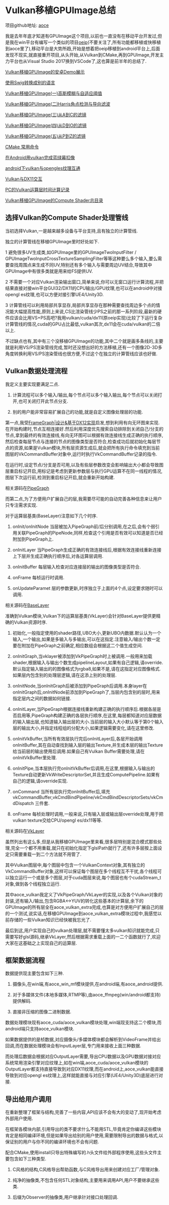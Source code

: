 # Vulkan移植GPUImage总结

项目github地址: [aoce](https://github.com/xxxzhou/aoce)

我是去年年底才知道有GPUImage这个项目,以前也一直没有在移动平台开发过,但是我在win平台有编写一个类似的项目[oeip](https://github.com/xxxzhou/oeip)(不要关注了,所有功能都移植或快移植到aoce里了),移动平台是大势所趋,开始是想着把oeip移植到android平台上,后面发现不现实,就直接重开项目,从头开始,从Vulkan到CMake,再到GPUImage,开发主力平台也从Visual Studio 2017换到VSCode了,这也算是前半年的总结了.

[Vulkan移植GPUImage的安卓Demo展示](Vulkan移植GPUImage的安卓Demo展示.md)

[使用Swig转换成别的语言](使用Swig转换成别的语言.md)

[Vulkan移植GPUImage(一)高斯模糊与自适应阈值](Vulkan移植GPUImage1.md)

[Vulkan移植GPUImage(二)Harris角点检测与导向滤波](Vulkan移植GPUImage2.md)

[Vulkan移植GPUImage(三)从A到C的滤镜](Vulkan移植GPUImage3.md)

[Vulkan移植GPUImage(四)从D到O的滤镜](Vulkan移植GPUImage4.md)

[Vulkan移植GPUImage(五)从P到Z的滤镜](Vulkan移植GPUImage5.md)

[CMake 常用命令](https://zhuanlan.zhihu.com/p/258118287)

[在Android用vulkan完成蓝绿幕扣像](https://zhuanlan.zhihu.com/p/348824878)

[android下vulkan与opengles纹理互通](https://zhuanlan.zhihu.com/p/302285687)

[Vulkan与DX11交互](https://zhuanlan.zhihu.com/p/349534525)

[PC的Vulkan运算层时间计算记录](PC平台Vulkan运算层时间记录.md)

[Vulkan移植GPUImage的Compute Shader总目录](https://github.com/xxxzhou/aoce/blob/master/glsl/source)

## 选择Vulkan的Compute Shader处理管线

当初选择Vulkan,一是越来越多设备与平台支持,且有独立的计算管线.

独立的计算管线在移植GPUImage里时好处如下.

1 避免很多UV生成类,如GPUImage里的GPUImageTwoInputFilter / GPUImageTwoInputCrossTextureSamplingFilter等等这种要么多个输入,要么需要查找周围点来生成不同UV,特别还有多个输入与需要周边UV结合,导致其中GPUImage中有很多类就是用来给FS提供UV.

2 不需要一个对应Vulkan渲染输出窗口,简单来说,你可以无窗口运行计算流程,并把结果直接对接win平台GUI32/DX11的CPU输出/GPU纹理,也可以在android中对接opengl es纹理,也可以方便对接引擎UE4/Unity3D.

3 计算管线可以利用局部共享显存,局部共享显存在那种需要查找周边多个点的情况能大幅提高性能,原则上来说,CS比渲染管线少PS之前的那一系列阶段,最新的硬件应该会比用VS+PS高吧?我用vulkan/cuda/dx11(原oeip实现)比较了下运行复杂计算管线的情况,cuda的GPU占比最低,vulkan其次,dx11会在cuda/vulkan的二倍以上.

不过缺点也有,其中有三个没移植GPUImage的功能,其中二个就是画多条线的,主要就是利用VS/PS渲染管线完成,暂时还没想出好的方法移植,还有一个图像2D-3D多角度转换利用VS/PS渲染管线也很方便,不过这个在独立的计算管线应该也好做.

## Vulkan数据处理流程

我定义主要实现要满足二点.

1. 计算流程可以多个输入/输出,每个节点可以多个输入输出,每个节点可以关闭打开,也可关闭打开此节点分支.

2. 别的用户能非常容易扩展自己的功能,就是自定义图像处理层的功能.

第一点,我受[FrameGraph|设计&基于DX12实现](https://zhuanlan.zhihu.com/p/147207161)启发,想到利用有向无环图来实现.在开始构建时,节点互相连接好.然后利用深度优先搜索自动排除到关闭自己/分支的节点,拿到最终的有效连接线,有向无环图可以根据有效连接线生成正确的执行顺序,然后检查每层节点与连接的节点的图像类型是否符合,检查成功后就初始化每层节点的资源,如果是Vulkan模块,所有层资源生成后,就会把所有执行命令填充到当前图层的VkCommandBuffer对象中,运行时执行VkCommandBuffer记录的指令.

在运行时,设定节点/分支是否可用,以及有些层参数改变会影响输出大小都会导致图层重启标记开启,用标记是考虑到更新参数层与执行GPU运算不在同一线程的情况,图层下次运行前,检测到重启标记开启,就会重新开始构建.

相关源码在[PipeGraph](../../code/aoce/layer/PipeGraph.hpp)

而第二点,为了方便用户扩展自己的层,我需要尽可能的自动完善各种信息来让用户只专注需求实现.

对于运算层基类(BaseLayer)注意如下几个时序.

1. onInit/onInitNode 当层被加入PipeGraph前/后分别调用,在之后,会有个弱引用关联PipeGraph的PipeNode,同样,检查这个引用是否有效可以知道是否已经附加到PipeGraph上.

2. onInitLayer 当PipeGraph生成正确的有效连接线后,根据有效连接线重新连接上下层并生成正确执行顺序后,对各运算层调用.

3. onInitBuffer 每层输入检查对应连接层的输出的图像类型是否符合.

4. onFrame 每桢运行时调用.

5. onUpdateParamet 层的参数更新,时序独立于上面的4个点,设定要求随时可以调用.

相关源码在[BaseLayer](../../code/aoce/layer/BaseLayer.hpp)

准确到Vulkan模块,Vulkan下的运算层基类(VkLayer)会针对BaseLayer提供更精确的Vulkan资源时序.

1. 初始化,一般指定使用的shader路径,UBO大小,更新UBO内数据.默认认为一个输入,一个输出,如果是多输入与多输出,可以在这指定.注意输入/输出个数一定要在附加在PipeGraph之前确定,相应数组会根据这二个值生成空间.

2. onInitGraph,当vklayer被添加到VkPipeGraph时上被调用.一般用来加载shader,根据输入与输出个数生成pipelineLayout,如果有自己逻辑,请override.默认指定输入输出的的图像格式为rgba8,如果不是,请在这指定对应图像格式.如果层内包含别的处理层逻辑,请在这添上别的处理层.

3. onInitNode,当onInitGraph后被添加到PipeGraph后调用.本身layer在onInitGraph后,onInitNode前添加到PipeGraph了,当层内包含别的层时,用来指定层内之间的数据如何链接.

4. onInitLayer,当PipeGraph根据连接线重新构建正确的执行顺序后.根据各层是否启用等,PipeGraph构建正确的各层执行顺序,在这里,每层都知道对应层数据的输入输出层,也知道输入输出层的大小.当前层的输入大小默认等于第0个输入层的输出大小,并指定线程组的分配大小,如果逻辑需要变化,请在这里修改.

5. onInitVkBuffer,当所有有效层执行完后onInitLayer后,各层开始调用onInitBuffer,其在自动查找到输入层的输出Texture,并生成本层的输出Texture给当前层的输出使用后调用.如果自己有Vulkan Buffer需要处理,请在onInitVkBuffer里处理.

6. onInitPipe,当本层执行完onInitVkBuffer后调用,在这里,根据输入与输出的Texture自动更新VkWriteDescriptorSet,并且生成ComputePipeline.如果有自己的逻辑,请override实现.

7. onCommand 当所有层执行完onInitBuffer后,填充vkCommandBuffer,vkCmdBindPipeline/vkCmdBindDescriptorSets/vkCmdDispatch 三件套.

8. onFrame 每桢处理时调用,一般来说,只有输入层或输出层override处理,用于把vulkan texture交给CPU/opengl es/dx11等等.

相关源码在[VkLayer](../../code/aoce_vulkan/layer/VkLayer.hpp)

虽然列出有这么多,但是从我移植GPUImage里来看,很多层特别是混合模式那些处理,完全一个都不用重载,就只在初始化指定下glslPath就行了,还有许多层按上面设定只需要重载一到二个方法就不用管了.

其中Vulkan图层中,每个图层中包含一个VulkanContext对象,其有独立的VkCommandBuffer对象,这样可以保证每个图层在多个线程互不干扰,各个线程可以独立运行一个或是多个图层,对于cuda图层来说,每个图层也有个cudaStream_t对象,做到各个线程独立运行.

其中aoce_vulkan我定义了VkPipeGraph/VkLayer的实现,以及各个Vulkan对象的封装,还有输入/输出,包含RGBA<->YUV的转化这些基本的计算层,余下的GPUImage的所有层全在aoce_vulkan_extra完成,也算是对方便用户扩展自己的层的一个测试,说实话,在移植GPUImage到aoce_vulkan_extra模块过程中,我感觉以前存储的一些Vulkan知识已经快被我忘光了.

最后到这,用户实现自己的vulkan处理层,就不需要懂太多vulkan知识就能完成,只需要写好glsl源码,继承VkLayer,然后根据需求重载上面的一二个函数就行了,欢迎大家在这基础之上实现自己的运算层.

## 框架数据流程

数据提供现主要包含如下三种.

1. 摄像头,在win端,有aoce_win_mf模块提供,在android端,有aoce_android提供.

2. 对于多媒体文件(本地多媒体,RTMP等),由aoce_ffmpeg(win/android都支持)提供解码.

3. 直接非压缩的图像二进制数据.

数据处理模块现有aoce_cuda/aoce_vulkan模块处理,win端现支持这二个模块,而android端只支持aoce_vulkan模块.

如果数据提供的是桢数据,对应摄像头/多媒体模块都会解析到VideoFrame并给出回调,而在数据处理模块会有InputLayer层,专门用来接收上面三种数据.

而处理后数据会根据对应OutputLayer需要,导出CPU数据以及GPU数据对接对应系统常用渲染引擎对应纹理上,如在win端,aoce_cuda/aoce_vulkan模块的OutputLayer都支持直接导致到对应DX11纹理,而在android上,aoce_vulkan能直接导致到对应opengl es纹理上,这样就能直接与对应引擎(UE4/Unity3D)底层进行对接.

## 导出给用户调用

在重新整理了框架与结构,完善了一些内容,API应该不会有大的变动了,现开始考虑外部用户使用.

在框架各模块内部,引用导出的类不要求什么不能用STL,毕竟肯定你编译这些模块肯定是相同编译环境,但是如果导出给别的用户使用,需要限制导出的数据与格式,以保证别的用户与你不同的编译环境也不会有问题.

配合CMake,使用install只导出特殊编写的.h头文件给外部程序使用,这些头文件主要包含如下三种类型.

1. C风格的结构,C风格导出帮助函数,与C风格导出用来创建对应工厂/管理对象.

2. 纯净的抽像类,不包含任何STL对象结构,主要用来调用API,用户不要继承这些类.

3. 后缀为Observer的抽像类,用户继承针对接口处理回调.
